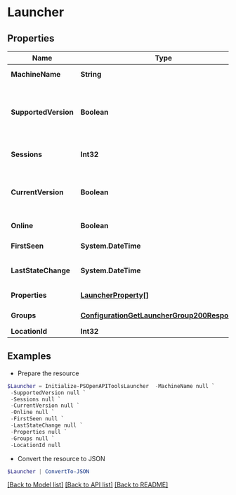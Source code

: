 # Launcher
## Properties

Name | Type | Description | Notes
------------ | ------------- | ------------- | -------------
**MachineName** | **String** | Launcher name | [optional] 
**SupportedVersion** | **Boolean** | Indicates whether the version of the launcher is supported | [optional] 
**Sessions** | **Int32** | Number of active sessions | [optional] 
**CurrentVersion** | **Boolean** | Indicates whether the launcher version is current | [optional] 
**Online** | **Boolean** | Launcher state | [optional] 
**FirstSeen** | **System.DateTime** | First seen date-time | [optional] 
**LastStateChange** | **System.DateTime** | Last state change date-time | [optional] 
**Properties** | [**LauncherProperty[]**](LauncherProperty.md) | Launcher properties | [optional] 
**Groups** | [**ConfigurationGetLauncherGroup200Response[]**](ConfigurationGetLauncherGroup200Response.md) | Launcher Groups | [optional] 
**LocationId** | **Int32** | Location id | [optional] 

## Examples

- Prepare the resource
```powershell
$Launcher = Initialize-PSOpenAPIToolsLauncher  -MachineName null `
 -SupportedVersion null `
 -Sessions null `
 -CurrentVersion null `
 -Online null `
 -FirstSeen null `
 -LastStateChange null `
 -Properties null `
 -Groups null `
 -LocationId null
```

- Convert the resource to JSON
```powershell
$Launcher | ConvertTo-JSON
```

[[Back to Model list]](../README.md#documentation-for-models) [[Back to API list]](../README.md#documentation-for-api-endpoints) [[Back to README]](../README.md)


